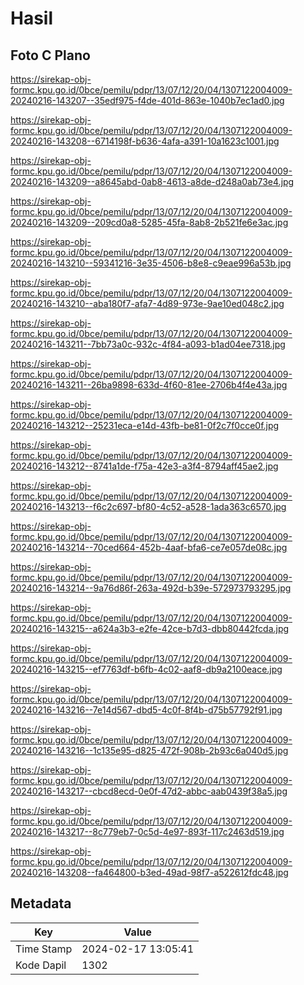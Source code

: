 # Hasil

## Foto C Plano

https://sirekap-obj-formc.kpu.go.id/0bce/pemilu/pdpr/13/07/12/20/04/1307122004009-20240216-143207--35edf975-f4de-401d-863e-1040b7ec1ad0.jpg

https://sirekap-obj-formc.kpu.go.id/0bce/pemilu/pdpr/13/07/12/20/04/1307122004009-20240216-143208--6714198f-b636-4afa-a391-10a1623c1001.jpg

https://sirekap-obj-formc.kpu.go.id/0bce/pemilu/pdpr/13/07/12/20/04/1307122004009-20240216-143209--a8645abd-0ab8-4613-a8de-d248a0ab73e4.jpg

https://sirekap-obj-formc.kpu.go.id/0bce/pemilu/pdpr/13/07/12/20/04/1307122004009-20240216-143209--209cd0a8-5285-45fa-8ab8-2b521fe6e3ac.jpg

https://sirekap-obj-formc.kpu.go.id/0bce/pemilu/pdpr/13/07/12/20/04/1307122004009-20240216-143210--59341216-3e35-4506-b8e8-c9eae996a53b.jpg

https://sirekap-obj-formc.kpu.go.id/0bce/pemilu/pdpr/13/07/12/20/04/1307122004009-20240216-143210--aba180f7-afa7-4d89-973e-9ae10ed048c2.jpg

https://sirekap-obj-formc.kpu.go.id/0bce/pemilu/pdpr/13/07/12/20/04/1307122004009-20240216-143211--7bb73a0c-932c-4f84-a093-b1ad04ee7318.jpg

https://sirekap-obj-formc.kpu.go.id/0bce/pemilu/pdpr/13/07/12/20/04/1307122004009-20240216-143211--26ba9898-633d-4f60-81ee-2706b4f4e43a.jpg

https://sirekap-obj-formc.kpu.go.id/0bce/pemilu/pdpr/13/07/12/20/04/1307122004009-20240216-143212--25231eca-e14d-43fb-be81-0f2c7f0cce0f.jpg

https://sirekap-obj-formc.kpu.go.id/0bce/pemilu/pdpr/13/07/12/20/04/1307122004009-20240216-143212--8741a1de-f75a-42e3-a3f4-8794aff45ae2.jpg

https://sirekap-obj-formc.kpu.go.id/0bce/pemilu/pdpr/13/07/12/20/04/1307122004009-20240216-143213--f6c2c697-bf80-4c52-a528-1ada363c6570.jpg

https://sirekap-obj-formc.kpu.go.id/0bce/pemilu/pdpr/13/07/12/20/04/1307122004009-20240216-143214--70ced664-452b-4aaf-bfa6-ce7e057de08c.jpg

https://sirekap-obj-formc.kpu.go.id/0bce/pemilu/pdpr/13/07/12/20/04/1307122004009-20240216-143214--9a76d86f-263a-492d-b39e-572973793295.jpg

https://sirekap-obj-formc.kpu.go.id/0bce/pemilu/pdpr/13/07/12/20/04/1307122004009-20240216-143215--a624a3b3-e2fe-42ce-b7d3-dbb80442fcda.jpg

https://sirekap-obj-formc.kpu.go.id/0bce/pemilu/pdpr/13/07/12/20/04/1307122004009-20240216-143215--ef7763df-b6fb-4c02-aaf8-db9a2100eace.jpg

https://sirekap-obj-formc.kpu.go.id/0bce/pemilu/pdpr/13/07/12/20/04/1307122004009-20240216-143216--7e14d567-dbd5-4c0f-8f4b-d75b57792f91.jpg

https://sirekap-obj-formc.kpu.go.id/0bce/pemilu/pdpr/13/07/12/20/04/1307122004009-20240216-143216--1c135e95-d825-472f-908b-2b93c6a040d5.jpg

https://sirekap-obj-formc.kpu.go.id/0bce/pemilu/pdpr/13/07/12/20/04/1307122004009-20240216-143217--cbcd8ecd-0e0f-47d2-abbc-aab0439f38a5.jpg

https://sirekap-obj-formc.kpu.go.id/0bce/pemilu/pdpr/13/07/12/20/04/1307122004009-20240216-143217--8c779eb7-0c5d-4e97-893f-117c2463d519.jpg

https://sirekap-obj-formc.kpu.go.id/0bce/pemilu/pdpr/13/07/12/20/04/1307122004009-20240216-143208--fa464800-b3ed-49ad-98f7-a522612fdc48.jpg


## Metadata

| Key        | Value               |
| ---------- | ------------------- |
| Time Stamp | 2024-02-17 13:05:41 |
| Kode Dapil | 1302                |



